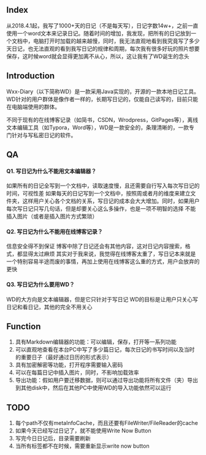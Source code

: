 ## Index

从2018.4.1起，我写了1000+天的日记（不是每天写），日记字数14w+，之前一直使用一个word文本来记录日记。随着时间的增加，我发现，把所有的日记放到一个文档中，电脑打开时加载的越来越慢，同时，我无法直观地看到我究竟写了多少天日记，也无法直观的看到我写日记的规律和周期，每次我有很多好玩的照片想要保存，这时候word就会显得更加离不从心，所以，这让我有了WD诞生的念头

## Introduction
Wxx-Diary（以下简称WD）是一款采用Java实现的，开源的一款本地日记工具。WD针对的用户群体是像作者一样的，长期写日记的，仅能自己读写的，目前只能在电脑端使用的群体。

不同于现有的在线博客记录（如简书，CSDN，Wrodpress，GitPages等），离线文本编辑工具（如Typora，Word等），WD是一款安全的，条理清晰的，一款专门针对与写私密日记的软件。

## QA

#### Q1. 写日记为什么不能用文本编辑器？
如果所有的日记全写到一个文档中，读取速度慢，且还需要自行写入每次写日记的时间，可视性差
如果每天的日记写到一个文档中，按照周或者月的维度来建立文件夹，这样用户关心各个文档的关系，写日记的成本会大大增加。同时，如果用户每次写日记只写几句话，但是却要关心这么多操作，也是一项不明智的选择
不能插入图片（或者是插入图片方式繁琐）
#### Q2. 写日记为什么不能用在线博客记录？
信息安全得不到保证
博客中除了日记还会有其他内容，这对日记内容搜索，格式，都显得太过麻烦
其实对于我来说，我觉得在线博客太重了，写日记本来就是一个特别容易半途而废的事情，再加上使用在线博客这么重的方式，用户会放弃的更快
#### Q3. 写日记为什么要用WD？
WD的大方向是文本编辑器，但是它只针对于写日记
WD的目标是让用户只关心写日记和看日记，其他的完全不用关心


## Function
1. 具有Markdown编辑器的功能：可以编辑，保存，打开等一系列功能
2. 可以直观地查看在本台PC中写了多少篇日记，每次日记的书写时间以及当时的重要日子（最好通过日历的形式表示）
3. 具有加密解密等功能，打开程序需要输入密码
4. 可以在每篇日记中插入图片，同时，不影响加载效率
5. 导出功能：假如用户要迁移数据，则可以通过导出功能将所有文件（夹）导出到其他disk中，然后在其他PC中使用WD的导入功能依然可以运行

## TODO
1. 每个path不仅有metaInfoCache，而且还要有FileWriter/FileReader的cache
2. 如果今天已经写过日记了，就不能使用Write Now Button
3. 写完今日日记后，目录需要刷新
4. 当所有标签都不在时候，需要重新显示write now button